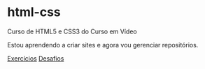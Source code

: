 # html-css
 Curso de HTML5 e CSS3 do Curso em Vídeo

Estou aprendendo a criar sites e agora vou gerenciar repositórios.

<a href="https://carmencabral.github.io/html-css/exercicios" target="_blank">Exercícios</a>
<a href="https://carmencabral.github.io/html-css/desafios" target="_blank">Desafios</a>
